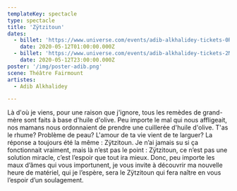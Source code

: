 ```yaml
---
templateKey: spectacle
type: spectacle
title: 'Zÿtzitoun'
dates: 
  - billet: 'https://www.universe.com/events/adib-alkhalidey-tickets-0R1LX7'
    date: 2020-05-12T01:00:00.000Z
  - billet: 'https://www.universe.com/events/adib-alkhalidey-tickets-2M8T0R'
    date: 2020-05-12T23:00:00.000Z
poster: '/img/poster-adib.png'
scene: Théâtre Fairmount
artistes:
  - Adib Alkhalidey

---
```

Là d'où je viens, pour une raison que j'ignore, tous les remèdes de grand-mère sont faits à base d'huile d'olive. Peu importe le mal qui nous affligeait, nos mamans nous ordonnaient de prendre une cuillerée d'huile d'olive. T'as le rhume? Problème de peau? L'amour de ta vie vient de te larguer? La réponse a toujours été la même : Zÿtzitoun. Je n’ai jamais su si ça fonctionnait vraiment, mais là n’est pas le point : Zÿtzitoun, ce n’est pas une solution miracle, c’est l’espoir que tout ira mieux. Donc, peu importe les maux d’âmes qui vous importunent, je vous invite à découvrir ma nouvelle heure de matériel, qui je l’espère, sera le Zÿtzitoun qui fera naître en vous l’espoir d’un soulagement.
